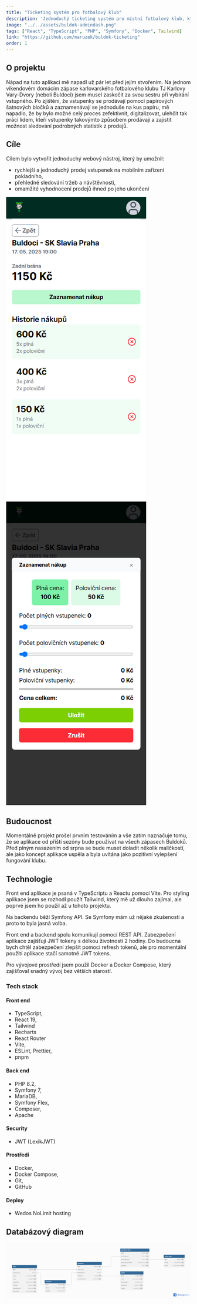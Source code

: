 ```yaml
---
title: "Ticketing systém pro fotbalový klub"
description: 'Jednoduchý ticketing systém pro místní fotbalový klub, který slouží jako náhrada za "tužku, papír a šatnové bločky". Front end aplikace je napsaná v Reactu a back end v Symfony.'
image: "../../assets/buldok-admindash.png"
tags: ["React", "TypeScript", "PHP", "Symfony", "Docker", Tailwind]
link: "https://github.com/maruzek/buldok-ticketing"
order: 1
---
```


## O projektu

Nápad na tuto aplikaci mě napadl už pár let před jejím stvořením. Na jednom víkendovém domácím zápase karlovarského fotbalového klubu TJ Karlovy Vary-Dvory (neboli Buldoci) jsem musel zaskočit za svou sestru při vybírání vstupného. Po zjištění, že vstupenky se prodávají pomocí papírových šatnových bločků a zaznamenávají se jednoduše na kus papíru, mě napadlo, že by bylo možné celý proces zefektivnit, digitalizovat, ulehčit tak práci lidem, kteří vstupenky takovýmto způsobem prodávají a zajistit možnost sledování podrobných statistik z prodejů.

## Cíle

Cílem bylo vytvořit jednoduchý webový nástroj, který by umožnil:

- rychlejší a jednoduchý prodej vstupenek na mobilním zařízení pokladního,
- přehledné sledování tržeb a návštěvnosti,
- omamžité vyhodnocení prodejů ihned po jeho ukončení

![Mobilni cast](../../assets/buldok-ticketing.png)
![Mobilni cast](../../assets/buldok-mark.png)

## Budoucnost

Momentálně projekt prošel prvním testováním a vše zatím naznačuje tomu, že se aplikace od příští sezóny bude používat na všech zápasech Buldoků. Před plným nasazením od srpna se bude muset doladit několik maličkostí, ale jako koncept aplikace uspěla a byla uvítána jako pozitivní vylepšení fungování klubu.

## Technologie

Front end aplikace je psaná v TypeScriptu a Reactu pomocí Vite. Pro styling aplikace jsem se rozhodl použít Tailwind, který mě už dlouho zajímal, ale poprvé jsem ho použil až u tohoto projektu.

Na backendu běží Symfony API. Se Symfony mám už nějaké zkušenosti a proto to byla jasná volba.

Front end a backend spolu komunikují pomocí REST API. Zabezpečení aplikace zajišťují JWT tokeny s délkou životnosti 2 hodiny. Do budoucna bych chtěl zabezpečení zlepšit pomocí refresh tokenů, ale pro momentální použití aplikace stačí samotné JWT tokens.

Pro vývojové prostředí jsem použil Docker a Docker Compose, který zajišťoval snadný vývoj bez větších starostí.

### Tech stack

#### Front end

- TypeScript,
- React 19,
- Tailwind
- Recharts
- React Router
- Vite,
- ESLint, Prettier,
- pnpm

#### Back end

- PHP 8.2,
- Symfony 7,
- MariaDB,
- Symfony Flex,
- Composer,
- Apache

#### Security

- JWT (LexikJWT)

#### Prostředí

- Docker,
- Docker Compose,
- Git,
- GitHub

#### Deploy

- Wedos NoLimit hosting

## Databázový diagram

![DB schema](../../assets/buldok-db.png)

